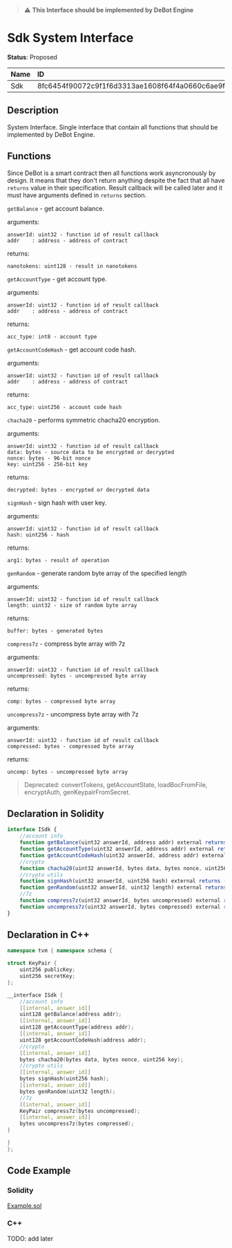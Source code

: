 > :warning: **This Interface should be implemented by DeBot Engine**
# Sdk System Interface

**Status**: Proposed

| Name                | ID                                                                |
| :------------------ | :---------------------------------------------------------------- |
| Sdk		      | 8fc6454f90072c9f1f6d3313ae1608f64f4a0660c6ae9f42c68b6a79e2a1bc4b  |


## Description

System Interface. Single interface that contain all functions that should be implemented by DeBot Engine.

## Functions

Since DeBot is a smart contract then all functions work asyncronously by design. It means that they don't return anything despite the fact that all have `returns` value in their specification. Result callback will be called later and it must have arguments defined in `returns` section.

`getBalance` - get account balance. 

arguments: 

	answerId: uint32 - function id of result callback
	addr    : address - address of contract

returns: 

	nanotokens: uint128 - result in nanotokens

`getAccountType` - get account type. 

arguments: 

	answerId: uint32 - function id of result callback
	addr    : address - address of contract

returns: 

	acc_type: int8 - account type

`getAccountCodeHash` - get account code hash. 

arguments: 

	answerId: uint32 - function id of result callback
	addr    : address - address of contract

returns: 

	acc_type: uint256 - account code hash

`chacha20` - performs symmetric chacha20 encryption.

arguments: 

	answerId: uint32 - function id of result callback
	data: bytes - source data to be encrypted or decrypted
	nonce: bytes - 96-bit nonce
	key: uint256 - 256-bit key

returns: 

	decrypted: bytes - encrypted or decrypted data

`signHash` - sign hash with user key.

arguments: 

	answerId: uint32 - function id of result callback
	hash: uint256 - hash 

returns: 

	arg1: bytes - result of operation

`genRandom` - generate random byte array of the specified length

arguments: 

	answerId: uint32 - function id of result callback
	length: uint32 - size of random byte array

returns: 

	buffer: bytes - generated bytes 

`compress7z` - compress byte array with 7z

arguments: 

	answerId: uint32 - function id of result callback
	uncompressed: bytes - uncompressed byte array

returns: 

	comp: bytes - compressed byte array

`uncompress7z` - uncompress byte array with 7z

arguments: 

	answerId: uint32 - function id of result callback
	compressed: bytes - compressed byte array

returns: 

	uncomp: bytes - uncompressed byte array


>Deprecated: convertTokens, getAccountState, loadBocFromFile, encryptAuth, genKeypairFromSecret.

## Declaration in Solidity

```jsx
interface ISdk {
	//account info
	function getBalance(uint32 answerId, address addr) external returns (uint128 nanotokens);
	function getAccountType(uint32 answerId, address addr) external returns (int8 acc_type);
	function getAccountCodeHash(uint32 answerId, address addr) external returns (uint256 code_hash);
	//crypto 
	function chacha20(uint32 answerId, bytes data, bytes nonce, uint256 key) external returns (bytes data);
	//crypto utils
	function signHash(uint32 answerId, uint256 hash) external returns (bytes arg1);
	function genRandom(uint32 answerId, uint32 length) external returns (bytes buffer);
	//7z
	function compress7z(uint32 answerId, bytes uncompressed) external returns (bytes comp);
	function uncompress7z(uint32 answerId, bytes compressed) external returns (bytes uncomp);
}
```

## Declaration in C++

```cpp
namespace tvm { namespace schema {

struct KeyPair {
	uint256 publicKey;
	uint256 secretKey;
};

__interface ISdk {
	//account info
	[[internal, answer_id]]
	uint128 getBalance(address addr);
	[[internal, answer_id]]
	uint128 getAccountType(address addr);
	[[internal, answer_id]]
	uint128 getAccountCodeHash(address addr);
	//crypto 
	[[internal, answer_id]]
	bytes chacha20(bytes data, bytes nonce, uint256 key);
	//crypto utils
	[[internal, answer_id]]
	bytes signHash(uint256 hash);
	[[internal, answer_id]]
	bytes genRandom(uint32 length);
	//7z
	[[internal, answer_id]]
	KeyPair compress7z(bytes uncompressed);
	[[internal, answer_id]]
	bytes uncompress7z(bytes compressed);
}

}
};
```

## Code Example

### Solidity

[Example.sol](examples/Example.sol)

### C++

TODO: add later

